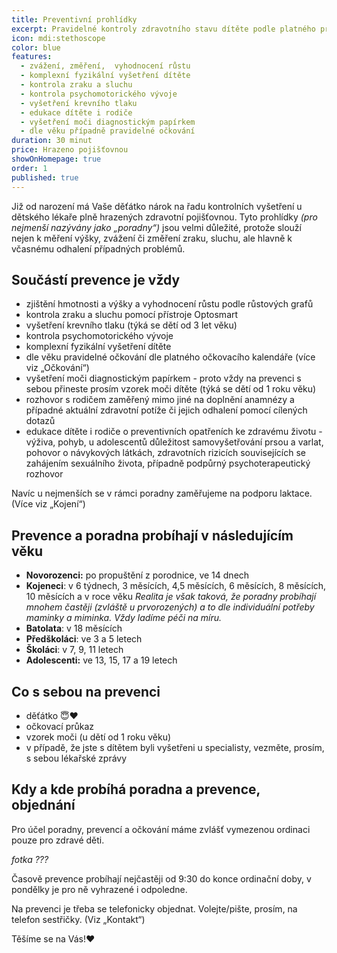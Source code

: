 ```yaml
---
title: Preventivní prohlídky
excerpt: Pravidelné kontroly zdravotního stavu dítěte podle platného preventivního programu.
icon: mdi:stethoscope
color: blue
features:
  - zvážení, změření,  vyhodnocení růstu
  - komplexní fyzikální vyšetření dítěte
  - kontrola zraku a sluchu
  - kontrola psychomotorického vývoje
  - vyšetření krevního tlaku
  - edukace dítěte i rodiče
  - vyšetření moči diagnostickým papírkem
  - dle věku případně pravidelné očkování
duration: 30 minut
price: Hrazeno pojišťovnou
showOnHomepage: true
order: 1
published: true
---
```

Již od narození má Vaše děťátko nárok na řadu kontrolních vyšetření u dětského lékaře plně hrazených zdravotní pojišťovnou. Tyto prohlídky _(pro nejmenší nazývány jako „poradny“)_ jsou velmi důležité, protože slouží nejen k měření výšky, zvážení či změření zraku, sluchu, ale hlavně k včasnému odhalení případných problémů.

## Součástí prevence je vždy

- zjištění hmotnosti a výšky a vyhodnocení růstu podle růstových grafů
- kontrola zraku a sluchu pomocí přístroje Optosmart
- vyšetření krevního tlaku (týká se dětí od 3 let věku)
- kontrola psychomotorického vývoje
- komplexní fyzikální vyšetření dítěte
- dle věku pravidelné očkování dle platného očkovacího kalendáře (více viz „Očkování“)
- vyšetření moči diagnostickým papírkem - proto vždy na prevenci s sebou přineste prosím vzorek moči dítěte (týká se dětí od 1 roku věku)
-  rozhovor s rodičem zaměřený mimo jiné na doplnění anamnézy a případné aktuální zdravotní potíže či jejich odhalení pomocí cílených dotazů
- edukace dítěte i rodiče o preventivních opatřeních ke zdravému životu - výživa, pohyb, u adolescentů důležitost samovyšetřování prsou a varlat, pohovor o návykových látkách, zdravotních rizicích souvisejících se zahájením sexuálního života, případně podpůrný psychoterapeutický rozhovor

Navíc u nejmenších se v rámci poradny zaměřujeme na podporu laktace. (Více viz „Kojení“)

## Prevence a poradna probíhají v následujícím věku

- **Novorozenci:** po propuštění z porodnice, ve 14 dnech 
- **Kojeneci**: v 6 týdnech, 3 měsících, 4,5 měsících, 6 měsících, 8 měsících, 10 měsících a v roce věku
_Realita je však taková, že poradny probíhají mnohem častěji (zvláště u prvorozených) a to dle individuální potřeby maminky a miminka. Vždy ladíme péči na míru._ 
- **Batolata**: v 18 měsících
- **Předškoláci**: ve 3 a 5 letech
- **Školáci**: v 7, 9, 11 letech
- **Adolescenti:** ve 13, 15, 17 a 19 letech

## Co s sebou na prevenci

- děťátko 😇❤️
- očkovací průkaz 
- vzorek moči (u dětí od 1 roku věku)
- v případě, že jste s dítětem byli vyšetřeni u specialisty, vezměte, prosím, s sebou lékařské zprávy

## Kdy a kde probíhá poradna a prevence, objednání

Pro účel poradny, prevencí a očkování máme zvlášť vymezenou ordinaci pouze pro zdravé děti. 

_fotka ???_

Časově prevence probíhají nejčastěji od 9:30 do konce ordinační doby, v pondělky je pro ně vyhrazené i odpoledne.

Na prevenci je třeba se telefonicky objednat. Volejte/pište, prosím, na telefon sestřičky. (Viz „Kontakt“)

Těšíme se na Vás!❤️
